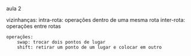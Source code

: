 aula 2

vizinhanças:
    intra-rota: operações dentro de uma mesma rota
    inter-rota: operações entre rotas
        
        
    operações:
        swap: trocar dois pontos de lugar
        shift: retirar um ponto de um lugar e colocar em outro
